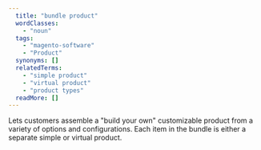 ```yaml
---
  title: "bundle product"
  wordClasses: 
    - "noun"
  tags: 
    - "magento-software"
    - "Product"
  synonyms: []
  relatedTerms: 
    - "simple product"
    - "virtual product"
    - "product types"
  readMore: []
---
```

Lets customers assemble a "build your own" customizable product from a variety of options and configurations. Each item in the bundle is either a separate simple or virtual product.
